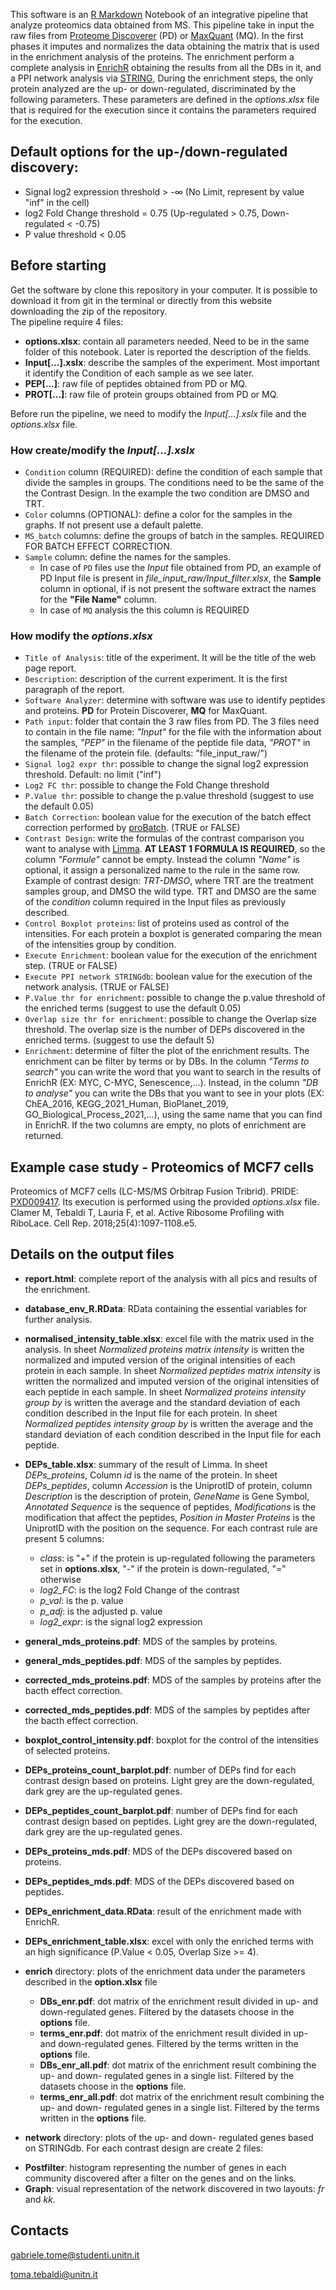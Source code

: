 This software is an [R Markdown](http://rmarkdown.rstudio.com) Notebook of an integrative pipeline that analyze proteomics data obtained from MS.
This pipeline take in input the raw files from [Proteome Discoverer](https://www.thermofisher.com/it/en/home/industrial/mass-spectrometry/liquid-chromatography-mass-spectrometry-lc-ms/lc-ms-software/multi-omics-data-analysis/proteome-discoverer-software.html) (PD) or [MaxQuant](https://maxquant.org/) (MQ). In the first phases it imputes and normalizes the data obtaining the matrix that is used in the enrichment analysis of the proteins. The enrichment perform a complete analysis in [EnrichR](https://maayanlab.cloud/Enrichr/) obtaining the results from all the DBs in it, and a PPI network analysis via [STRING](https://string-db.org/), During the enrichment steps, the only protein analyzed are the up- or down-regulated, discriminated by the following parameters. These parameters are defined in the *options.xlsx* file that is required for the execution since it contains the parameters required for the execution.

## Default options for the up-/down-regulated discovery:
- Signal log2 expression threshold > -∞ (No Limit, represent by value "inf" in the cell)
- log2 Fold Change threshold = 0.75 (Up-regulated > 0.75, Down-regulated < -0.75)
- P value threshold < 0.05

## Before starting
Get the software by clone this repository in your computer. It is possible to download it from git in the terminal or directly from this website downloading the zip of the repository.  
The pipeline require 4 files:
- **options.xlsx**: contain all parameters needed. Need to be in the same folder of this notebook. Later is reported the description of the fields.
- **Input[...].xslx**: describe the samples of the experiment. Most important it identify the Condition of each sample as we see later.
- **PEP[...]**: raw file of peptides obtained from PD or MQ.
- **PROT[...]**: raw file of protein groups obtained from PD or MQ.

Before run the pipeline, we need to modify the *Input[...].xslx* file and the *options.xlsx* file.

### How create/modify the *Input[...].xslx*
- ```Condition``` column (REQUIRED): define the condition of each sample that divide the samples in groups. The conditions need to be the same of the the Contrast Design. In the example the two condition are DMSO and TRT.
- ```Color``` columns (OPTIONAL): define a color for the samples in the graphs. If not present use a default palette.
- ```MS_batch``` columns: define the groups of batch in the samples. REQUIRED FOR BATCH EFFECT CORRECTION.
- ```Sample``` column: define the names for the samples.
  - In case of ```PD``` files use the *Input* file obtained from PD, an example of PD Input file is present in *file_input_raw/Input_filter.xlsx*, the **Sample** column in optional, if is not present the software extract the names for the **"File Name"** column.
  - In case of ```MQ``` analysis the  this column is REQUIRED

### How modify the *options.xlsx*
- ```Title of Analysis```: title of the experiment. It will be the title of the web page report.
- ```Description```: description of the current experiment. It is the first paragraph of the report.
- ```Software Analyzer```: determine with software was use to identify peptides and proteins. **PD** for Protein Discoverer, **MQ** for MaxQuant.
- ```Path input```: folder that contain the 3 raw files from PD. The 3 files need to contain in the file name: *"Input"* for the file with the information about the samples, *"PEP"* in the filename of the peptide file data, *"PROT"* in the filename of the protein file. (defaults: "file_input_raw/")
- ```Signal log2 expr thr```: possible to change the signal log2 expression threshold. Default: no limit ("inf")
- ```Log2 FC thr```: possible to change the Fold Change threshold
- ```P.Value thr```: possible to change the p.value threshold (suggest to use the default 0.05)
- ```Batch Correction```: boolean value for the execution of the batch effect correction performed by [proBatch](https://www.bioconductor.org/packages/release/bioc/html/proBatch.html). (TRUE or FALSE)
- ```Contrast Design```: write the formulas of the contrast comparison you want to analyse with [Limma](https://bioinf.wehi.edu.au/limma/). **AT LEAST 1 FORMULA IS REQUIRED**, so the column *"Formule"* cannot be empty. Instead the column *"Name"* is optional, it assign a personalized name to the rule in the same row. Example of contrast design: *TRT-DMSO*, where TRT are the treatment samples group, and DMSO the wild type. TRT and DMSO are the same of the *condition* column required in the Input files as previously described.
- ```Control Boxplot proteins```: list of proteins used as control of the intensities. For each protein a boxplot is generated comparing the mean of the intensities group by condition.
- ```Execute Enrichment```: boolean value for the execution of the enrichment step. (TRUE or FALSE)
- ```Execute PPI network STRINGdb```: boolean value for the execution of the network analysis. (TRUE or FALSE)
- ```P.Value thr for enrichment```: possible to change the p.value threshold of the enriched terms (suggest to use the default 0.05)
- ```Overlap size thr for enrichment```: possible to change the Overlap size threshold. The overlap size is the number of DEPs discovered in the enriched terms. (suggest to use the default 5)
- ```Enrichment```: determine of filter the plot of the enrichment results. The enrichment can be filter by terms or by DBs. In the column *"Terms to search"* you can write the word that you want to search in the results of EnrichR (EX: MYC, C-MYC, Senescence,...). Instead, in the column *"DB to analyse"* you can write the DBs that you want to see in your plots (EX: ChEA_2016, KEGG_2021_Human, BioPlanet_2019, GO_Biological_Process_2021,...), using the same name that you can find in EnrichR. If the two columns are empty, no plots of enrichment are returned.

## Example case study - Proteomics of MCF7 cells
Proteomics of MCF7 cells (LC-MS/MS Orbitrap Fusion Tribrid). PRIDE: [PXD009417](http://proteomecentral.proteomexchange.org/cgi/GetDataset?ID=PXD009417). Its execution is performed using the provided *options.xlsx* file.
Clamer M, Tebaldi T, Lauria F, et al. Active Ribosome Profiling with RiboLace. Cell Rep. 2018;25(4):1097-1108.e5. 


## Details on the output files

- **report.html**: complete report of the analysis with all pics and results of the enrichment.
- **database_env_R.RData**: RData containing the essential variables for further analysis.
- **normalised_intensity_table.xlsx**: excel file with the matrix used in the analysis. In sheet *Normalized proteins matrix intensity* is written the normalized and imputed version of the original intensities of each protein in each sample. In sheet *Normalized peptides matrix intensity* is written the normalized and imputed version of the original intensities of each peptide in each sample. In sheet *Normalized proteins intensity group by* is written the average and the standard deviation of each condition described in the Input file for each protein. In sheet *Normalized peptides intensity group by* is written the average and the standard deviation of each condition described in the Input file for each peptide.
- **DEPs_table.xlsx**: summary of the result of Limma. In sheet *DEPs_proteins*, Column *id* is the name of the protein. In sheet *DEPs_peptides*, column *Accession* is the UniprotID of protein, column *Description* is the description of protein, *GeneName* is Gene Symbol, *Annotated Sequence* is the sequence of peptides, *Modifications* is the modification that affect the peptides, *Position in Master Proteins* is the UniprotID with the position on the sequence. For each contrast rule are present 5 columns:
  - *class*: is "+" if the protein is up-regulated following the parameters set in **options.xlsx**, "-" if the protein is down-regulated, "=" otherwise
  - *log2_FC*: is the log2 Fold Change of the contrast
  - *p_val*: is the p. value
  - *p_adj*: is the adjusted p. value
  - *log2_expr*: is the signal log2 expression

- **general_mds_proteins.pdf**: MDS of the samples by proteins.
- **general_mds_peptides.pdf**: MDS of the samples by peptides.
- **corrected_mds_proteins.pdf**: MDS of the samples by proteins after the bacth effect correction.
- **corrected_mds_peptides.pdf**: MDS of the samples by peptides after the bacth effect correction.
- **boxplot_control_intensity.pdf**: boxplot for the control of the intensities of selected proteins.
- **DEPs_proteins_count_barplot.pdf**: number of DEPs find for each contrast design based on proteins. Light grey are the down-regulated, dark grey are the up-regulated genes.
- **DEPs_peptides_count_barplot.pdf**: number of DEPs find for each contrast design based on peptides. Light grey are the down-regulated, dark grey are the up-regulated genes.
- **DEPs_proteins_mds.pdf**: MDS of the DEPs discovered based on proteins.
- **DEPs_peptides_mds.pdf**: MDS of the DEPs discovered based on peptides.
- **DEPs_enrichment_data.RData**: result of the enrichment made with EnrichR.
- **DEPs_enrichment_table.xlsx**: excel with only the enriched terms with an high significance (P.Value < 0.05, Overlap Size >= 4).
- **enrich** directory: plots of the enrichment data under the parameters described in the **option.xlsx** file
  - **DBs_enr.pdf**: dot matrix of the enrichment result divided in up- and down-regulated genes. Filtered by the datasets choose in the **options** file.
  - **terms_enr.pdf**: dot matrix of the enrichment result divided in up- and down-regulated genes. Filtered by the terms written in the **options** file.
  - **DBs_enr_all.pdf**: dot matrix of the enrichment result combining the up- and down- regulated genes in a single list. Filtered by the datasets choose in the **options** file.
  - **terms_enr_all.pdf**: dot matrix of the enrichment result combining the up- and down- regulated genes in a single list. Filtered by the terms written in the **options** file.

- **network** directory: plots of the up- and down- regulated genes based on STRINGdb. For each contrast design are create 2 files:
<!-- - **Prefilter**: histogram representing the number of genes in each community discovered. -->
  - **Postfilter**: histogram representing the number of genes in each community discovered after a filter on the genes and on the links.
  - **Graph**: visual representation of the network discovered in two layouts: *fr* and *kk*.

## Contacts
gabriele.tome@studenti.unitn.it

toma.tebaldi@unitn.it
